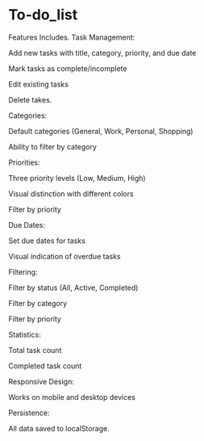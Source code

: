 # To-do_list
Features Includes.
Task Management:

Add new tasks with title, category, priority, and due date

Mark tasks as complete/incomplete

Edit existing tasks

Delete takes.

Categories:

Default categories (General, Work, Personal, Shopping)

Ability to filter by category

Priorities:

Three priority levels (Low, Medium, High)

Visual distinction with different colors

Filter by priority

Due Dates:

Set due dates for tasks

Visual indication of overdue tasks

Filtering:

Filter by status (All, Active, Completed)

Filter by category

Filter by priority

Statistics:

Total task count

Completed task count

Responsive Design:

Works on mobile and desktop devices

Persistence:

All data saved to localStorage.
